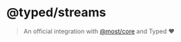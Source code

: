 # @typed/streams

> An official integration with [@most/core](https://github.com/mostjs/core) and Typed :heart: